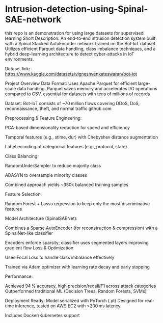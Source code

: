 # Intrusion-detection-using-Spinal-SAE-network
this repo is an demonstration for using large datasets for supervised learning  Short Description:
An end-to-end intrusion detection system built with a Spinal Stacked AutoEncoder network trained on the Bot‑IoT dataset. Utilizes efficient Parquet data handling, class imbalance techniques, and a hybrid deep-learning architecture to detect cyber-attacks in IoT environments.

Dataset link:- https://www.kaggle.com/datasets/vigneshvenkateswaran/bot-iot

Project Overview
Data Format:
Uses Apache Parquet for efficient large-scale data handling. Parquet saves memory and accelerates I/O operations compared to CSV, essential for datasets with tens of millions of records 

Dataset:
Bot‑IoT consists of ~70 million flows covering DDoS, DoS, reconnaissance, theft, and normal traffic 
github.com

Preprocessing & Feature Engineering:

PCA-based dimensionality reduction for speed and efficiency

Temporal features (e.g., stime, dur) with Chebyshev distance augmentation 

Label encoding of categorical features (e.g., protocol, state)

Class Balancing:

RandomUnderSampler to reduce majority class

ADASYN to oversample minority classes

Combined approach yields ~350k balanced training samples 

Feature Selection:

Random Forest + Lasso regression to keep only the most discriminative features 

Model Architecture (SpinalSAENet):

Combines a Sparse AutoEncoder (for reconstruction & compression) with a SpinalNet-like classifier

Encoders enforce sparsity; classifier uses segmented layers improving gradient flow 
Loss & Optimization:

Uses Focal Loss to handle class imbalance effectively 

Trained via Adam optimizer with learning rate decay and early stopping

Performance:

Achieved 94 % accuracy, high precision/recall/F1 across attack categories 
Outperformed traditional ML (Decision Trees, Random Forests, SVMs)

Deployment Ready:
Model serialized with PyTorch (.pt)
Designed for real-time inference, tested on AWS EC2 with <200 ms latency 


Includes Docker/Kubernetes support
